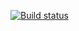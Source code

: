 [![Build status](https://ci.appveyor.com/api/projects/status/vyovx28084i45m05?svg=true)](https://ci.appveyor.com/project/SergeiAnatolich/gradle-2-2-selenide)